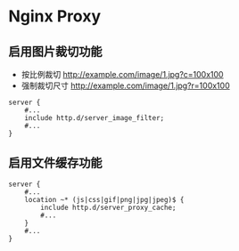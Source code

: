 # Nginx Proxy

## 启用图片裁切功能

- 按比例裁切 http://example.com/image/1.jpg?c=100x100
- 强制裁切尺寸 http://example.com/image/1.jpg?r=100x100

```nginx
server {
    #...
    include http.d/server_image_filter;
    #...
}
```

## 启用文件缓存功能

```nginx
server {
    #...
    location ~* (js|css|gif|png|jpg|jpeg)$ {
        include http.d/server_proxy_cache;
        #...
    }
    #...
}
```
